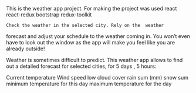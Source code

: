 This is the weather app project. For making the project was used
react
react-redux
bootstrap 
redux-toolkit

    Check the weather in the selected city. Rely on the  weather
forecast and adjust your schedule to the weather coming in. You won’t even have to look out the window as the app will make you feel like you are already outside!

Weather is sometimes difficult to predict. This  weather app allows to find out a detailed forecast for selected cities, for 5 days , 5 hours:

Current temperature
Wind speed 
low cloud cover
rain sum (mm)
snow sum
minimum temperature for this day
maximum temperature for the day








